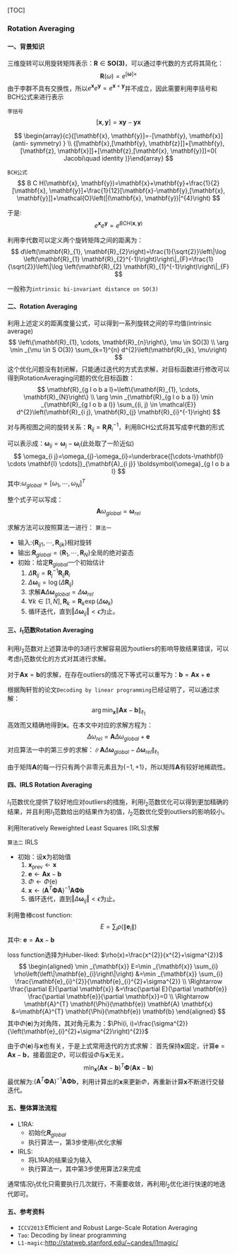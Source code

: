 [TOC]

### Rotation Averaging

#### 一、背景知识

三维旋转可以用旋转矩阵表示：$\mathbf{R}\in\mathbf{SO(3)}$，可以通过李代数的方式将其简化：
$$
\mathbf{R}(\omega)=e^{[\boldsymbol{\omega}]\times}
$$
由于李群不具有交换性，所以$e^{\mathbf{x}} e^{\mathbf{y}}=e^{\mathbf{x}+\mathbf{y}}$并不成立，因此需要利用李括号和BCH公式来进行表示

`李括号`
$$
[\mathbf{x}, \mathbf{y}]=\mathbf{x} \mathbf{y}-\mathbf{y} \mathbf{x}
$$

$$
\begin{array}{c}{[\mathbf{x}, \mathbf{y}]=-[\mathbf{y}, \mathbf{x}](anti- symmetry) } \\ {[\mathbf{x},[\mathbf{y}, \mathbf{z}]]+[\mathbf{y},[\mathbf{z}, \mathbf{x}]]+[\mathbf{z},[\mathbf{x}, \mathbf{y}]]=0( Jacobi\quad identity )}\end{array}
$$



`BCH公式`
$$
B C H(\mathbf{x}, \mathbf{y})=\mathbf{x}+\mathbf{y}+\frac{1}{2}[\mathbf{x}, \mathbf{y}]+\frac{1}{12}[\mathbf{x}-\mathbf{y},[\mathbf{x}, \mathbf{y}]]+\mathcal{O}\left(|(\mathbf{x}, \mathbf{y})|^{4}\right)
$$

于是:
$$
e^{\mathbf{x}} e^{\mathbf{y}}=e^{B C H(\mathbf{x}, \mathbf{y})}
$$

利用李代数可以定义两个旋转矩阵之间的距离为：
$$
d\left(\mathbf{R}_{1}, \mathbf{R}_{2}\right)=\frac{1}{\sqrt{2}}\left\|\log \left(\mathbf{R}_{1} \mathbf{R}_{2}^{-1}\right)\right\|_{F}=\frac{1}{\sqrt{2}}\left\|\log \left(\mathbf{R}_{2} \mathbf{R}_{1}^{-1}\right)\right\|_{F}
$$

一般称为`intrinsic bi-invariant distance on SO(3)`



#### 二、Rotation Averaging

利用上述定义的距离度量公式，可以得到一系列旋转之间的平均值(intrinsic average)
$$
\left\{\mathbf{R}_{1}, \cdots, \mathbf{R}_{n}\right\}, \mu \in SO(3) \\
\arg \min _{\mu \in S O(3)} \sum_{k=1}^{n} d^{2}\left(\mathbf{R}_{k}, \mu\right) 
$$
这个优化问题没有封闭解，只能通过迭代的方式去求解，对目标函数进行修改可以得到RotationAveraging问题的优化目标函数：
$$
\mathbf{R}_{g l o b a l}=\left\{\mathbf{R}_{1}, \cdots, \mathbf{R}_{N}\right\} \\
\arg \min _{\mathbf{R}_{g l o b a l}} \min _{\mathbf{R}_{g l o b a l}} \sum_{(i, j) \in \mathcal{E}} d^{2}\left(\mathbf{R}_{i j}, \mathbf{R}_{j} \mathbf{R}_{i}^{-1}\right)
$$

对与两视图之间的旋转关系：$\mathbf{R}_{i j}=\mathbf{R}_{j} \mathbf{R}_{i}^{-1}$，利用BCH公式将其写成李代数的形式

可以表示成：$\boldsymbol{\omega}_{i j}=\boldsymbol{\omega}_{j}-\boldsymbol{\omega}_{i}$(此处取了一阶近似)
$$
\omega_{i j}=\omega_{j}-\omega_{i}=\underbrace{[\cdots-\mathbf{I} \cdots \mathbf{I} \cdots]}_{\mathbf{A}_{i j}} \boldsymbol{\omega}_{g l o b a l}
$$
其中:$\omega_{g l o b a l}=\left[\omega_{1}, \cdots, \omega_{N}\right]^{T}$

整个式子可以写成：
$$
\mathbf{A} \omega_{g l o b a l}=\boldsymbol{\omega}_{r e l}
$$

求解方法可以按照算法一进行：
`算法一`

+ 输入:$\left\{\mathbf{R}_{i j 1}, \cdots, \mathbf{R}_{i j k}\right\}$相对旋转
+ 输出:$\mathbf{R}_{g l o b a l}=\left\{\mathbf{R}_{1}, \cdots, \mathbf{R}_{N}\right\}$全局的绝对姿态
+ 初始：给定$\mathbf{R}_{g l o b a l}$一个初始估计
  1. $\Delta \mathbf{R}_{i j}=\mathbf{R}_{j}^{-1} \mathbf{R}_{i j} \mathbf{R}_{i}$
  2. $\Delta \boldsymbol{\omega}_{i j}=\log \left(\Delta \mathbf{R}_{i j}\right)$
  3. 求解$\mathbf{A} \Delta \boldsymbol{\omega}_{g l o b a l}=\Delta \boldsymbol{\omega}_{r e l}$
  4. $\forall k \in[1, N], \mathbf{R}_{k}=\mathbf{R}_{k} \exp \left(\Delta \boldsymbol{\omega}_{k}\right)$
  5. 循环迭代，直到$\Vert\Delta \boldsymbol{\omega}_{i j} \Vert < \epsilon$为止。



#### 三、$l_1$范数Rotation Averaging

利用$l_2$范数对上述算法中的3进行求解容易因为outliers的影响导致结果错误，可以考虑$l_1$范数优化的方式对其进行求解。

对于$\mathbf{A} \mathbf{x}=\mathbf{b}$的求解，在存在outliers的情况下等式可以重写为：$\mathbf{b}=\mathbf{A} \mathbf{x}+\mathbf{e}$

根据陶轩哲的论文`Decoding by linear programming`已经证明了，可以通过求解：
$$
\arg \min _{\mathbf{x}}\|\mathbf{A} \mathbf{x}-\mathbf{b}\|_{\ell_{1}}
$$
高效而又精确地得到$\mathbf{x}$。在本文中对应的求解方程为：
$$
\Delta \omega_{r e l}=\mathbf{A} \Delta \omega_{g l o b a l}+\mathbf{e}
$$
对应算法一中的第三步的求解：$\left\|\mathbf{A} \Delta \boldsymbol{\omega}_{g l o b a l}-\Delta \boldsymbol{\omega}_{r e l}\right\|_{\ell_{1}}$

由于矩阵$\mathbf{A}$的每一行只有两个非零元素且为$\{-1,+1\}$，所以矩阵$\mathbf{A}$有较好地稀疏性。



#### 四、IRLS Rotation Averaging

$l_1$范数优化提供了较好地应对outliers的措施，利用$l_2$范数优化可以得到更加精确的结果，并且利用$l_1$范数给出的结果作为初值，$l_2$范数优化受到outliers的影响较小。

利用Iteratively Reweighted Least Squares (IRLS)求解

`算法二` IRLS

+ 初始：设$\mathbf{x}$为初始值
  1. $\mathbf{x}_{\text {prev}} \leftarrow \mathbf{x}$
  2. $\mathbf{e} \leftarrow \mathbf{A} \mathbf{x}-\mathbf{b}$
  3. $\Phi \leftarrow \Phi(\mathrm{e})$
  4. $\mathbf{x} \leftarrow\left(\mathbf{A}^{T} \mathbf{\Phi} \mathbf{A}\right)^{-1} \mathbf{A} \mathbf{\Phi} \mathbf{b}$
  5. 循环迭代，直到$\Vert\Delta \boldsymbol{\omega}_{i j} \Vert < \epsilon$为止。

利用鲁棒cost function:
$$
E=\sum_{i} \rho\left(\left\|\mathbf{e}_{i}\right\|\right)
$$
其中: $\mathbf{e}=\mathbf{A} \mathbf{x}-\mathbf{b}$

loss function选择为Huber-liked: $\rho(x)=\frac{x^{2}}{x^{2}+\sigma^{2}}$
$$
\begin{aligned} \min _{\mathbf{x}} E=\min _{\mathbf{x}} \sum_{i} \rho\left(\left\|\mathbf{e}_{i}\right\|\right) &=\min _{\mathbf{x}} \sum_{i} \frac{\mathbf{e}_{i}^{2}}{\mathbf{e}_{i}^{2}+\sigma^{2}} \\ \Rightarrow \frac{\partial E}{\partial \mathbf{x}} &=\frac{\partial E}{\partial \mathbf{e}} \frac{\partial \mathbf{e}}{\partial \mathbf{x}}=0 \\ \Rightarrow \mathbf{A}^{T} \mathbf{\Phi}(\mathbf{e}) \mathbf{A} \mathbf{x} &=\mathbf{A}^{T} \mathbf{\Phi}(\mathbf{e}) \mathbf{b} \end{aligned}
$$
其中$\Phi(\mathbf{e})$为对角阵，其对角元素为：$\Phi(i, i)=\frac{\sigma^{2}}{\left(\mathbf{e}_{i}^{2}+\sigma^{2}\right)^{2}}$

由于$\Phi(\mathbf{e})$与$\mathbf{x}$也有关，于是上式常用迭代的方式求解：
首先保持$\mathbf{x}$固定，计算$\mathbf{e}=\mathbf{A} \mathbf{x}-\mathbf{b}$，接着固定$\Phi$，可以假设$\Phi$与$\mathbf{x}$无关。
$$
\min _{\mathbf{x}}(\mathbf{A} \mathbf{x}-\mathbf{b})^{T} \boldsymbol{\Phi}(\mathbf{A} \mathbf{x}-\mathbf{b})
$$
最优解为:$\left(\mathbf{A}^{T} \boldsymbol{\Phi} \mathbf{A}\right)^{-1} \mathbf{A} \boldsymbol{\Phi} \mathbf{b}$，利用计算出的$\mathbf{x}$来更新$\Phi$，再重新计算$\mathbf{x}$不断进行交替迭代。



#### 五、整体算法流程

+ L1RA:
  + 初始化$\mathbf{R}_{g l o b a l}$
  + 执行算法一，第3步使用$l_1$优化求解
+ IRLS:
  + 将L1RA的结果设为输入
  + 执行算法一，其中第3步使用算法2来完成

通常情况$l_1$优化只需要执行几次就行，不需要收敛，再利用$l_2$优化进行快速的地迭代即可。



#### 五、参考资料

+ `ICCV2013`:Efficient and Robust Large-Scale Rotation Averaging
+ `Tao`: Decoding by linear programming
+ `L1-magic`:<http://statweb.stanford.edu/~candes/l1magic/>

